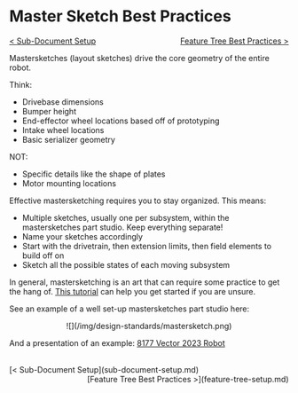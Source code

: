 <style>
.right{
    float:right;
}

.left{
    float:left;
}
</style>

# Master Sketch Best Practices

<span class="left">[< Sub-Document Setup](sub-document-setup.md)</span> <span class="right">[Feature Tree Best Practices >](feature-tree-setup.md)</span>
<br>

Mastersketches (layout sketches) drive the core geometry of the entire robot.

Think:

- Drivebase dimensions
- Bumper height
- End-effector wheel locations based off of prototyping
- Intake wheel locations
- Basic serializer geometry

NOT:

- Specific details like the shape of plates
- Motor mounting locations
  
Effective mastersketching requires you to stay organized. This means:

- Multiple sketches, usually one per subsystem, within the mastersketches part studio. Keep everything separate!
- Name your sketches accordingly
- Start with the drivetrain, then extension limits, then field elements to build off on
- Sketch all the possible states of each moving subsystem 

In general, mastersketching is an art that can require some practice to get the hang of. [This tutorial](https://www.youtube.com/watch?v=Bd_XzBw5V_U) can help you get started if you are unsure.

See an example of a well set-up mastersketches part studio here:

<center>![](/img/design-standards/mastersketch.png)</center>

And a presentation of an example: [8177 Vector 2023 Robot](https://docs.google.com/presentation/d/1IwjXvcAZFVcEUFSZZDHlTYlLA_5PbI3wPJzbfAOTz8Y/edit?usp=sharing)

<br>
<span class="left">[< Sub-Document Setup](sub-document-setup.md)</span> <span class="right">[Feature Tree Best Practices >](feature-tree-setup.md)</span></span>
<br>
<br>